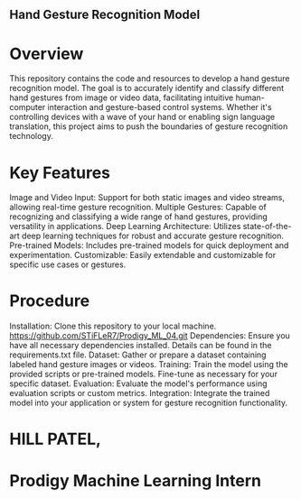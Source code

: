 ## Hand Gesture Recognition Model

# Overview
This repository contains the code and resources to develop a hand gesture recognition model. The goal is to accurately identify and classify different hand gestures from image or video data, facilitating intuitive human-computer interaction and gesture-based control systems. Whether it's controlling devices with a wave of your hand or enabling sign language translation, this project aims to push the boundaries of gesture recognition technology.

# Key Features
Image and Video Input: Support for both static images and video streams, allowing real-time gesture recognition.
Multiple Gestures: Capable of recognizing and classifying a wide range of hand gestures, providing versatility in applications.
Deep Learning Architecture: Utilizes state-of-the-art deep learning techniques for robust and accurate gesture recognition.
Pre-trained Models: Includes pre-trained models for quick deployment and experimentation.
Customizable: Easily extendable and customizable for specific use cases or gestures.

# Procedure
Installation: Clone this repository to your local machine. https://github.com/STiFLeR7/Prodigy_ML_04.git
Dependencies: Ensure you have all necessary dependencies installed. Details can be found in the requirements.txt file.
Dataset: Gather or prepare a dataset containing labeled hand gesture images or videos.
Training: Train the model using the provided scripts or pre-trained models. Fine-tune as necessary for your specific dataset.
Evaluation: Evaluate the model's performance using evaluation scripts or custom metrics.
Integration: Integrate the trained model into your application or system for gesture recognition functionality.

# HILL PATEL,
# Prodigy Machine Learning Intern

